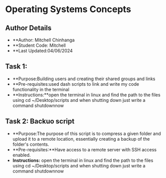 # Operating Systems Concepts 

## Author Details
- **Author: Mitchell Chinhanga
- **Student Code: Mitchell
- **Last Updated:04/06/2024

## Task 1: 
- **Purpose:Building users and creating their shared groups and links 
- **Pre-requisites:used dash scripts to link and write my code functionality in the terminal
- **Instructions:**open the terminal in linux and find the path to the files using cd ~/Desktop/scripts and when shutting down just write a command shutdownnow 

## Task 2: Backuo script  
- **Purpose:The purpose of this script is to compress a given folder and upload it to a remote location, essentially creating a backup of the folder's contents.
- **Pre-requisites:**Have access to a remote server with SSH access enabled.
- **Instructions:** open the terminal in linux and find the path to the files using cd ~/Desktop/scripts and when shutting down just write a command shutdownnow 
